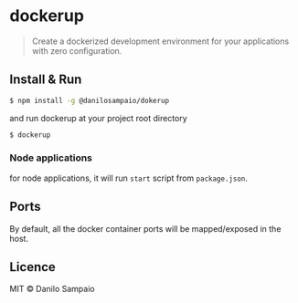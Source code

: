 # dockerup
> Create a dockerized development environment for your applications with zero configuration.

## Install & Run

```sh
$ npm install -g @danilosampaio/dokerup
```

and run dockerup at your project root directory

```sh
$ dockerup
```

### Node applications

for node applications, it will run `start` script from `package.json`.


## Ports

By default, all the docker container ports will be mapped/exposed in the host.


## Licence

MIT © Danilo Sampaio